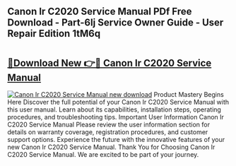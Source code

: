 ## Canon Ir C2020 Service Manual PDf Free Download - Part-6Ij Service Owner Guide - User Repair Edition 1tM6q

# <h2><a href="http://bc8386.oget.top/?id=Canon+Ir+C2020+Service+Manual">🔗Download New 👉🔴 Canon Ir C2020 Service Manual</a></h2>

[![Canon Ir C2020 Service Manual new download](https://i.imgur.com/5g1atiW.png)](http://bc8386.oget.top/?id=Canon+Ir+C2020+Service+Manual)
Product Mastery Begins Here Discover the full potential of your Canon Ir C2020 Service Manual with this user manual. Learn about its capabilities, installation steps, operating procedures, and troubleshooting tips. Important User Information Canon Ir C2020 Service Manual Please review the user information section for details on warranty coverage, registration procedures, and customer support options. Experience the future with the innovative features of your new Canon Ir C2020 Service Manual. Thank You for Choosing Canon Ir C2020 Service Manual. We are excited to be part of your journey.
